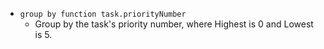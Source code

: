 <!-- placeholder to force blank line before included text -->

- ```group by function task.priorityNumber```
    - Group by the task's priority number, where Highest is 0 and Lowest is 5.


<!-- placeholder to force blank line after included text -->
